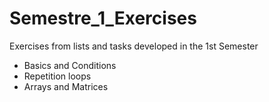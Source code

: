 # Semestre_1_Exercises
Exercises from lists and tasks developed in the 1st Semester

- Basics and Conditions
- Repetition loops
- Arrays and Matrices
